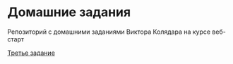 # Домашние задания
Репозиторий с домашними заданиями Виктора Колядара на курсе веб-старт 

<a href="https://github.com/ViktorKolyadar/homeworks/blob/master/lesson-3/index.html">Третье задание</a>
